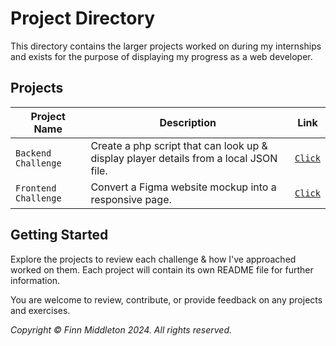 # Project Directory
This directory contains the larger projects worked on during my internships and exists for the purpose of displaying my progress as a web developer.

## Projects
| **Project Name**   | **Description**                                                                       |             **Link**            |
|--------------------|---------------------------------------------------------------------------------------|:-------------------------------:|
| `Backend Challenge`  | Create a php script that can look up & display player details from a local JSON file. | [`Click`](Table%20Tennis%20(PHP)) |
| `Frontend Challenge` | Convert a Figma website mockup into a responsive page.                                |  [`Click`](Front%20End%20(SCSS))  |

## Getting Started

Explore the projects to review each challenge & how I've approached worked on them. Each project will contain its own README file for further information.

You are welcome to review, contribute, or provide feedback on any projects and exercises.


_Copyright © Finn Middleton 2024. All rights reserved._